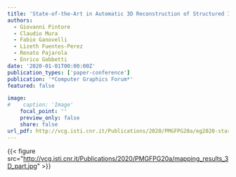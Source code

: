 ```yaml
---
title: 'State-of-the-Art in Automatic 3D Reconstruction of Structured Indoor Environments'
authors:
  - Giovanni Pintore
  - Claudio Mura
  - Fabio Ganovelli
  - Lizeth Fuentes-Perez
  - Renato Pajarola
  - Enrico Gobbetti
date: '2020-01-01T00:00:00Z'
publication_types: ['paper-conference']
publication: '*Computer Graphics Forum*'
featured: false

image:
#    caption: 'Image'
    focal_point: ''
    preview_only: false
    share: false
url_pdf: http://vcg.isti.cnr.it/Publications/2020/PMGFPG20a/eg2020-star-indoor.pdf
---
```

{{< figure src="http://vcg.isti.cnr.it/Publications/2020/PMGFPG20a/mapping_results_3D_part.jpg" >}}
